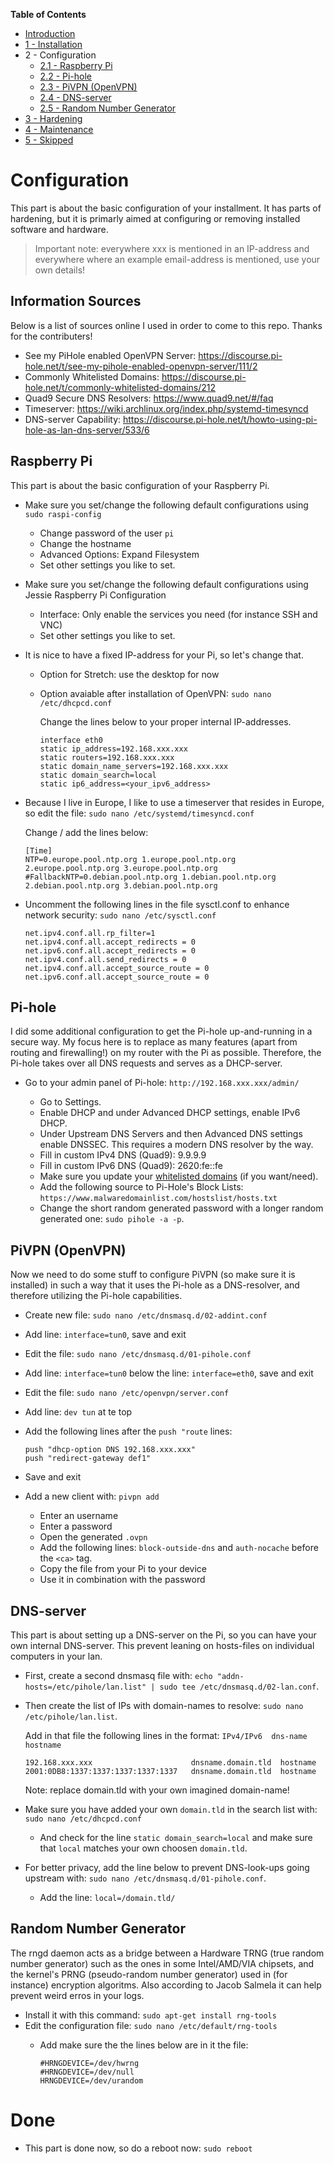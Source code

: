 **Table of Contents**
- [Introduction](https://github.com/teusink/Home-Security-by-Pi/blob/master/README.md)
- [1 - Installation](https://github.com/teusink/Home-Security-by-Pi/blob/master/1-Installation.md)
- 2 - Configuration
   - [2.1 - Raspberry Pi](#raspberry-pi)
   - [2.2 - Pi-hole](#pi-hole)
   - [2.3 - PiVPN (OpenVPN)](#pivpn-openvpn)
   - [2.4 - DNS-server](#dns-server)
   - [2.5 - Random Number Generator](#random-number-generator)
- [3 - Hardening](https://github.com/teusink/Home-Security-by-Pi/blob/master/3-Hardening.md)
- [4 - Maintenance](https://github.com/teusink/Home-Security-by-Pi/blob/master/4-Maintenance.md)
- [5 - Skipped](https://github.com/teusink/Home-Security-by-Pi/blob/master/5-Skipped.md)

# Configuration
This part is about the basic configuration of your installment. It has parts of hardening, but it is primarly aimed at configuring or removing installed software and hardware. 

>Important note: everywhere xxx is mentioned in an IP-address and everywhere where an example email-address is mentioned, use your own details!

## Information Sources
Below is a list of sources online I used in order to come to this repo. Thanks for the contributers!
- See my PiHole enabled OpenVPN Server: https://discourse.pi-hole.net/t/see-my-pihole-enabled-openvpn-server/111/2
- Commonly Whitelisted Domains: https://discourse.pi-hole.net/t/commonly-whitelisted-domains/212
- Quad9 Secure DNS Resolvers: https://www.quad9.net/#/faq
- Timeserver: https://wiki.archlinux.org/index.php/systemd-timesyncd
- DNS-server Capability: https://discourse.pi-hole.net/t/howto-using-pi-hole-as-lan-dns-server/533/6

## Raspberry Pi
This part is about the basic configuration of your Raspberry Pi.

- Make sure you set/change the following default configurations using `sudo raspi-config`
   - Change password of the user `pi`
   - Change the hostname
   - Advanced Options: Expand Filesystem
   - Set other settings you like to set.
- Make sure you set/change the following default configurations using Jessie Raspberry Pi Configuration
   - Interface: Only enable the services you need (for instance SSH and VNC)
   - Set other settings you like to set.
- It is nice to have a fixed IP-address for your Pi, so let's change that.
   - Option for Stretch: use the desktop for now
   - Option avaiable after installation of OpenVPN: `sudo nano /etc/dhcpcd.conf`

      Change the lines below to your proper internal IP-addresses.
      ```
      interface eth0
      static ip_address=192.168.xxx.xxx
      static routers=192.168.xxx.xxx
      static domain_name_servers=192.168.xxx.xxx
      static domain_search=local
      static ip6_address=<your_ipv6_address>
      ```
- Because I live in Europe, I like to use a timeserver that resides in Europe, so edit the file: `sudo nano /etc/systemd/timesyncd.conf`
   
   Change / add the lines below:
   ```
   [Time]
   NTP=0.europe.pool.ntp.org 1.europe.pool.ntp.org 2.europe.pool.ntp.org 3.europe.pool.ntp.org
   #FallbackNTP=0.debian.pool.ntp.org 1.debian.pool.ntp.org 2.debian.pool.ntp.org 3.debian.pool.ntp.org
   ```
- Uncomment the following lines in the file sysctl.conf to enhance network security: `sudo nano /etc/sysctl.conf`
   ```net.ipv4.conf.default.rp_filter=1
   net.ipv4.conf.all.rp_filter=1
   net.ipv4.conf.all.accept_redirects = 0
   net.ipv6.conf.all.accept_redirects = 0
   net.ipv4.conf.all.send_redirects = 0
   net.ipv4.conf.all.accept_source_route = 0
   net.ipv6.conf.all.accept_source_route = 0
   ```

## Pi-hole
I did some additional configuration to get the Pi-hole up-and-running in a secure way. My focus here is to replace as many features (apart from routing and firewalling!) on my router with the Pi as possible. Therefore, the Pi-hole takes over all DNS requests and serves as a DHCP-server.

- Go to your admin panel of Pi-hole: `http://192.168.xxx.xxx/admin/`

   - Go to Settings.
   - Enable DHCP and under Advanced DHCP settings, enable IPv6 DHCP.
   - Under Upstream DNS Servers and then Advanced DNS settings enable DNSSEC. This requires a modern DNS resolver by the way.
   - Fill in custom IPv4 DNS (Quad9): 9.9.9.9
   - Fill in custom IPv6 DNS (Quad9): 2620:fe::fe
   - Make sure you update your [whitelisted domains](https://github.com/teusink/Home-Security-by-Pi/blob/master/2-appendix-PiHole-whitelist.md) (if you want/need).   
   - Add the following source to Pi-Hole's Block Lists: `https://www.malwaredomainlist.com/hostslist/hosts.txt`
   - Change the short random generated password with a longer random generated one: `sudo pihole -a -p`.

## PiVPN (OpenVPN)
Now we need to do some stuff to configure PiVPN (so make sure it is installed) in such a way that it uses the Pi-hole as a DNS-resolver, and therefore utilizing the Pi-hole capabilities.

- Create new file: `sudo nano /etc/dnsmasq.d/02-addint.conf`
- Add line: `interface=tun0`, save and exit
- Edit the file: `sudo nano /etc/dnsmasq.d/01-pihole.conf`
- Add line: `interface=tun0` below the line: `interface=eth0`, save and exit
- Edit the file: `sudo nano /etc/openvpn/server.conf`
- Add line: `dev tun` at te top
- Add the following lines after the `push "route` lines:

   ```
   push "dhcp-option DNS 192.168.xxx.xxx"
   push "redirect-gateway def1"
   ```
- Save and exit
- Add a new client with: `pivpn add`

   - Enter an username
   - Enter a password
   - Open the generated `.ovpn`
   - Add the following lines: `block-outside-dns` and `auth-nocache` before the `<ca>` tag.
   - Copy the file from your Pi to your device
   - Use it in combination with the password

## DNS-server
This part is about setting up a DNS-server on the Pi, so you can have your own internal DNS-server. This prevent leaning on hosts-files on individual computers in your lan.
- First, create a second dnsmasq file with: `echo "addn-hosts=/etc/pihole/lan.list" | sudo tee /etc/dnsmasq.d/02-lan.conf`.
- Then create the list of IPs with domain-names to resolve: `sudo nano /etc/pihole/lan.list`.

   Add in that file the following lines in the format: `IPv4/IPv6  dns-name hostname`
   ```
   192.168.xxx.xxx                      dnsname.domain.tld  hostname
   2001:0DB8:1337:1337:1337:1337:1337   dnsname.domain.tld  hostname
   ```
   Note: replace domain.tld with your own imagined domain-name!
- Make sure you have added your own `domain.tld` in the search list with: `sudo nano /etc/dhcpcd.conf`
   - And check for the line `static domain_search=local` and make sure that `local` matches your own choosen `domain.tld`.
- For better privacy, add the line below to prevent DNS-look-ups going upstream with: `sudo nano /etc/dnsmasq.d/01-pihole.conf`.
   - Add the line: `local=/domain.tld/`

## Random Number Generator
The rngd daemon acts as a bridge between a Hardware TRNG (true random number generator) such as the ones in some Intel/AMD/VIA chipsets, and the kernel's PRNG (pseudo-random number generator) used in (for instance) encryption algoritms. Also according to Jacob Salmela it can help prevent weird erros in your logs.
- Install it with this command: `sudo apt-get install rng-tools`
- Edit the configuration file: `sudo nano /etc/default/rng-tools`
   - Add make sure the the lines below are in it the file:
   
      ```
      #HRNGDEVICE=/dev/hwrng
      #HRNGDEVICE=/dev/null
      HRNGDEVICE=/dev/urandom
      ```

# Done
- This part is done now, so do a reboot now: `sudo reboot`
